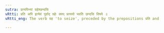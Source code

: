 ```yaml
---
sutra: प्रत्यपिभ्यां ग्रहेश्छन्दसि
vRtti: प्रति अपि इत्येवं पूर्वाद् ग्रहेः क्यप् प्रत्ययो भवति छन्दसि विषये ॥
vRtti_eng: The verb ग्रह 'to seize', preceded by the prepositions प्रति and अपि, takes the affix क्यप् in the Vedic literature.

---
```

